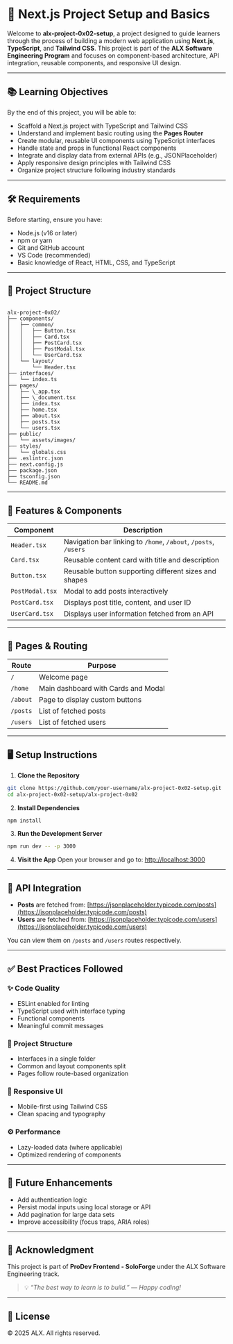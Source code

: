 # 🚀 Next.js Project Setup and Basics

Welcome to **alx-project-0x02-setup**, a project designed to guide learners through the process of building a modern web application using **Next.js**, **TypeScript**, and **Tailwind CSS**. This project is part of the **ALX Software Engineering Program** and focuses on component-based architecture, API integration, reusable components, and responsive UI design.

---

## 📚 Learning Objectives

By the end of this project, you will be able to:

- Scaffold a Next.js project with TypeScript and Tailwind CSS
- Understand and implement basic routing using the **Pages Router**
- Create modular, reusable UI components using TypeScript interfaces
- Handle state and props in functional React components
- Integrate and display data from external APIs (e.g., JSONPlaceholder)
- Apply responsive design principles with Tailwind CSS
- Organize project structure following industry standards

---

## 🛠 Requirements

Before starting, ensure you have:

- Node.js (v16 or later)
- npm or yarn
- Git and GitHub account
- VS Code (recommended)
- Basic knowledge of React, HTML, CSS, and TypeScript

---

## 📁 Project Structure

```

alx-project-0x02/
├── components/
│   ├── common/
│   │   ├── Button.tsx
│   │   ├── Card.tsx
│   │   ├── PostCard.tsx
│   │   ├── PostModal.tsx
│   │   └── UserCard.tsx
│   └── layout/
│       └── Header.tsx
├── interfaces/
│   └── index.ts
├── pages/
│   ├── \_app.tsx
│   ├── \_document.tsx
│   ├── index.tsx
│   ├── home.tsx
│   ├── about.tsx
│   ├── posts.tsx
│   └── users.tsx
├── public/
│   └── assets/images/
├── styles/
│   └── globals.css
├── .eslintrc.json
├── next.config.js
├── package.json
├── tsconfig.json
└── README.md

````

---

## 🧩 Features & Components

| Component       | Description                                                 |
|----------------|-------------------------------------------------------------|
| `Header.tsx`    | Navigation bar linking to `/home`, `/about`, `/posts`, `/users` |
| `Card.tsx`      | Reusable content card with title and description            |
| `Button.tsx`    | Reusable button supporting different sizes and shapes       |
| `PostModal.tsx` | Modal to add posts interactively                            |
| `PostCard.tsx`  | Displays post title, content, and user ID                   |
| `UserCard.tsx`  | Displays user information fetched from an API               |

---

## 🔀 Pages & Routing

| Route        | Purpose                        |
|--------------|--------------------------------|
| `/`          | Welcome page                   |
| `/home`      | Main dashboard with Cards and Modal |
| `/about`     | Page to display custom buttons |
| `/posts`     | List of fetched posts          |
| `/users`     | List of fetched users          |

---

## 🖥️ Setup Instructions

1. **Clone the Repository**
```bash
git clone https://github.com/your-username/alx-project-0x02-setup.git
cd alx-project-0x02-setup/alx-project-0x02
````

2. **Install Dependencies**

```bash
npm install
```

3. **Run the Development Server**

```bash
npm run dev -- -p 3000
```

4. **Visit the App**
   Open your browser and go to: [http://localhost:3000](http://localhost:3000)

---

## 🔌 API Integration

* **Posts** are fetched from: [https://jsonplaceholder.typicode.com/posts](https://jsonplaceholder.typicode.com/posts)
* **Users** are fetched from: [https://jsonplaceholder.typicode.com/users](https://jsonplaceholder.typicode.com/users)

You can view them on `/posts` and `/users` routes respectively.

---

## ✅ Best Practices Followed

### ✨ Code Quality

* ESLint enabled for linting
* TypeScript used with interface typing
* Functional components
* Meaningful commit messages

### 🧱 Project Structure

* Interfaces in a single folder
* Common and layout components split
* Pages follow route-based organization

### 📲 Responsive UI

* Mobile-first using Tailwind CSS
* Clean spacing and typography

### ⚙️ Performance

* Lazy-loaded data (where applicable)
* Optimized rendering of components

---

## 🚧 Future Enhancements

* Add authentication logic
* Persist modal inputs using local storage or API
* Add pagination for large data sets
* Improve accessibility (focus traps, ARIA roles)

---

## 🧠 Acknowledgment

This project is part of **ProDev Frontend - SoloForge** under the ALX Software Engineering track.

> 💡 *“The best way to learn is to build.” — Happy coding!*

---

## 📜 License

© 2025 ALX. All rights reserved.

```